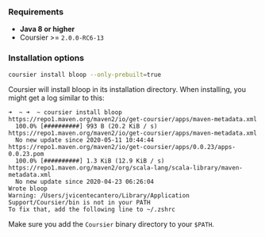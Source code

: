 
### Requirements

- **Java 8 or higher**
- Coursier >= `2.0.0-RC6-13`

### Installation options

```sh
coursier install bloop --only-prebuilt=true
```

Coursier will install bloop in its installation directory. When installing, you
might get a log similar to this:

```
➜  ~ ➜  ~ coursier install bloop
https://repo1.maven.org/maven2/io/get-coursier/apps/maven-metadata.xml
  100.0% [##########] 993 B (20.2 KiB / s)
https://repo1.maven.org/maven2/io/get-coursier/apps/maven-metadata.xml
  No new update since 2020-05-11 10:44:44
https://repo1.maven.org/maven2/io/get-coursier/apps/0.0.23/apps-0.0.23.pom
  100.0% [##########] 1.3 KiB (12.9 KiB / s)
https://repo1.maven.org/maven2/org/scala-lang/scala-library/maven-metadata.xml
  No new update since 2020-04-23 06:26:04
Wrote bloop
Warning: /Users/jvicentecantero/Library/Application Support/Coursier/bin is not in your PATH
To fix that, add the following line to ~/.zshrc
```

Make sure you add the `Coursier` binary directory to your `$PATH`.
